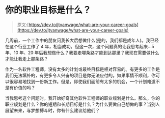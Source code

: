# 你的职业目标是什么？

> 原文:[https://dev.to/jtvanwage/what-are-your-career-goals](https://dev.to/jtvanwage/what-are-your-career-goals)

几周前，一个工作中的朋友问我长大后想做什么(是的，我们都是成年人)。我已经在这个行业工作了 4 年，相当成功。但这一次，这个问题真的让我思考起来...5 年、10 年、20 年后我想做什么？我要走哪条路才能到达那里？我现在需要做什么才能让我走上那条路？

作为一名软件工程师，没有太多的计划或最终目标是相对容易的。有更多的工作是我们无法填补的，有更多令人兴奋的项目是你无法应付的。如果事情不顺利，你可以很容易地找到一份新工作。但是，即使我们面前有太多的机会，一个计划难道不是有价值的吗？

当我思考这个问题时，我开始好奇其他软件工程师的职业规划是什么。那么，你的职业规划是什么？你的短期和长期目标是什么？为什么要做自己想做的事？当别人展望未来，与梦想搏斗时，你有什么建议给他们？